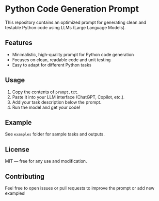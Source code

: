 # Python Code Generation Prompt

This repository contains an optimized prompt for generating clean and testable Python code using LLMs (Large Language Models).

## Features

- Minimalistic, high-quality prompt for Python code generation
- Focuses on clean, readable code and unit testing
- Easy to adapt for different Python tasks

## Usage

1. Copy the contents of `prompt.txt`.
2. Paste it into your LLM interface (ChatGPT, Copilot, etc.).
3. Add your task description below the prompt.
4. Run the model and get your code!

## Example

See `examples` folder for sample tasks and outputs.

## License

MIT — free for any use and modification.

## Contributing

Feel free to open issues or pull requests to improve the prompt or add new examples!
